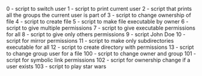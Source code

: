 0 - script to switch user
1 - script to print current user
2 - script that prints all the groups the current user is part of
3 - script to change ownership of file
4 - script to create file
5 - script to make file executable by owner
6 - script to give multiple permissions
7 - script to give executable permissions for all
8 - script to give only others permissions
9 - script John Doe
10 - script for mirror permissions
11 - script to make only subdirectories executable for all
12 - script to create directory with permissions
13 - script to change group user for a file
100 - script to change owner and group
101 - script for symbolic link permissions
102 - script for ownership change if a user exists
103 - script to play star wars
